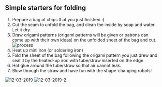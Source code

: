 ## Simple starters for folding
1. Prepare a bag of chips that you just finished :)
2. Cut the seam to unfold the bag, and clean the inside by soap and water. Let it dry.
3. Draw origami patterns (origami patterns will be given or patrons can come up with their own ideas) on the unfolded sheet of the bag and cut.
![process](https://user-images.githubusercontent.com/3894400/95316113-5bb7f600-08ce-11eb-9a29-bf0603292931.JPG)
4. Heat up mini iron (or soldering iron) 
5. Fold the sheet of the bag following the origami pattern you just drew and seal it by the heated-up iron with tube/straw inserted on the edge. 
6. Hot glue around the tube/straw so that air cannot leak. 
7. Blow through the straw and have fun with the shape-changing robots!

![12-03-2019](https://user-images.githubusercontent.com/3894400/95315886-0c71c580-08ce-11eb-9389-2fa96ea7ab97.gif)
![12-03-2019-2](https://user-images.githubusercontent.com/3894400/95315894-0da2f280-08ce-11eb-9532-3a14a8d060e0.gif)
